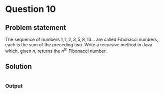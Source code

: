 # Question 10
## Problem statement
The sequence of numbers $1, 1, 2, 3, 5, 8, 13...$ are called Fibonacci numbers, each is the sum of the preceding two. Write a recursive method in Java which, given $n$, returns the $n^{th}$ Fibonacci number.

## Solution
```java

```

### Output
```

```